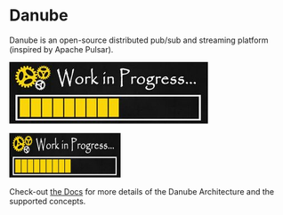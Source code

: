 # Danube

Danube is an open-source distributed pub/sub and streaming platform (inspired by Apache Pulsar).

![Work in Progress](docs/pictures/work_in_progress.png "Work in Progress")

<img src="docs/pictures/work_in_progress.png " width="200" height="80">

Check-out [the Docs](docs/) for more details of the Danube Architecture and the supported concepts.
